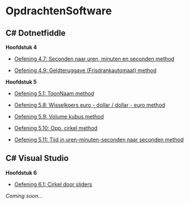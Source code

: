 # OpdrachtenSoftware
## C# Dotnetfiddle

**Hoofdstuk 4**

- [Oefening 4.7: Seconden naar uren, minuten en seconden method](https://github.com/MathiasV-immalle/portfolio/blob/master/dotnetfiddle/Hoofdstuk%204/Oef%204.7.md)

- [Oefening 4.9: Geldteruggave (Frisdrankautomaat) method](https://github.com/MathiasV-immalle/portfolio/blob/master/dotnetfiddle/Hoofdstuk%204/Oef%204.9.md)

**Hoofdstuk 5**

- [Oefening 5.1: ToonNaam method](https://github.com/MathiasV-immalle/portfolio/blob/master/dotnetfiddle/Hoofdstuk%205/Oef%205.1.md)

- [Oefening 5.8: Wisselkoers euro - dollar / dollar - euro method](https://github.com/MathiasV-immalle/portfolio/blob/master/dotnetfiddle/Hoofdstuk%205/Oef%205.8.md)

- [Oefening 5.9: Volume kubus method](https://github.com/MathiasV-immalle/portfolio/blob/master/dotnetfiddle/Hoofdstuk%205/Oef%205.9.md)

- [Oefening 5.10: Opp. cirkel method](https://github.com/MathiasV-immalle/portfolio/blob/master/dotnetfiddle/Hoofdstuk%205/Oef%205.10.md)

- [Oefening 5.11: Tijd in uren-minuten-seconden naar seconden method](https://github.com/MathiasV-immalle/portfolio/blob/master/dotnetfiddle/Hoofdstuk%205/Oef%205.11.md)

## C# Visual Studio

**Hoofdstuk 6**

- [Oefening 6.1: Cirkel door sliders](https://github.com/MathiasV-immalle/portfolio/blob/master/VisualStudio/Hoofdstuk%206/Oef%206.1.md)

*Coming soon...*
